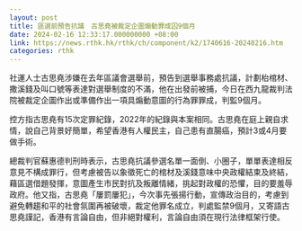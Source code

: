 ```yaml
---
layout: post
title: 區選前預告抗議　古思堯被裁定企圖煽動罪成囚9個月
date: 2024-02-16 12:33:17.000000000 +08:00
link: https://news.rthk.hk/rthk/ch/component/k2/1740616-20240216.htm
categories: rthk
---
```


社運人士古思堯涉嫌在去年區議會選舉前，預告到選舉事務處抗議，計劃枱棺材、撒溪錢及叫口號等表達對選舉制度的不滿，他在出發前被捕，今日在西九龍裁判法院被裁定企圖作出或準備作出一項具煽動意圖的行為罪罪成，判監9個月。

控方指古思堯有15次定罪紀錄，2022年的紀錄與本案相同。古思堯在庭上親自求情，說自己背景好簡單，希望香港有人權民主，自己患有直腸癌，預計3或4月要做手術。

總裁判官蘇惠德判刑時表示，古思堯抗議參選名單一面倒、小圈子，單單表達相反意見不構成罪行，但考慮被告以象徵死亡的棺材及溪錢意味中央政權結束及終結，藉區選借題發揮，意圖產生市民對抗及叛離情緒，挑起對政權的恐懼，目的要羞辱政府。他又指，古思堯「屢罰屢犯」，今次事先張揚行動，宣傳政治目的，考慮到避免轉趨和平的社會氛圍再被破壞，裁定他罪名成立，判處監禁9個月，又寄語古思堯謹記，香港有言論自由，但非絕對權利，言論自由須在現行法律框架行使。
